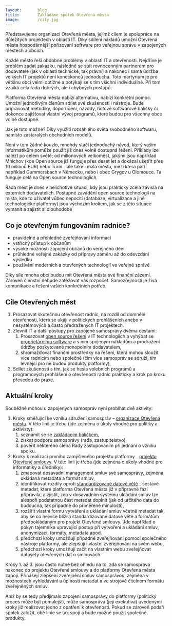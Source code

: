 ```yaml
---
layout:       blog
title:        Zakládáme spolek Otevřená města
image:        /city.jpg
---
```


Představujeme organizaci Otevřená města, jejímž cílem je spolupráce na důležitých projektech v oblasti IT. Díky sdílení nákladů umožní Otevřená města hospodárnější pořizování software pro veřejnou správu v zapojených městech a obcích.

<!--more-->

Každé město řeší obdobné problémy v oblasti IT a otevřenosti. Nejdříve je problém zadat zakázku, následně se stát rovnocenným partnerem pro dodavatele (jak v oblasti technické, tak právní) a nakonec i sama údržba velkých IT projektů není koneckonců jednoduchá. Toto martyrium je pro většinu obcí velmi obtížné a potýkají se s tím všichni individuálně. Při tom vzniká celá řada dobrých, ale i chybných postupů.

Platforma Otevřená města nabízí alternativu, nabízí konkrétní pomoc. Umožní jednotlivým členům sdílet své zkušenosti i nástroje. Bude připravovat metodiky, doporučení, návody, hotové softwarové balíčky či dokonce zajišťovat vlastní vývoj programů, které budou pro všechny obce volně dostupné.

Jak je toto možné? Díky využití rozsáhlého světa svobodného softwaru, namísto zastaralých obchodních modelů.

Není v tom žádné kouzlo, mnohdy stačí jednoduchý návod, který vašim informatikům pomůže použít již dnes volně dostupná řešení. Příklady lze nalézt po celém světě; od milionových velkoměst, jakými jsou například Mnichov (kde Open source již funguje přes deset let a dokázal ušetřit přes 10 milionů EUR) nebo Turín ₋ ale také i malá města, mezi která patří například Gummersbach v Německu, nebo i obec Grygov u Olomouce. Ta funguje celá na Open source technologiích.

Řada měst je dnes v nelichotivé situaci, kdy jsou prakticky zcela závislá na externích dodavatelích. Postupné zavádění open source technologií na místa, kde to uživatel vůbec nepocítí (databáze, virtualizace a jiné technologické platformy) jsou výchozím krokem, jak se z této situace vymanit a zajistit si dlouhodobé

## Co je otevřeným fungováním radnice?

* pravidelné a přehledné zveřejňování informací
* vstřícný přístup k občanům
* vysoké možnosti zapojení občanů do veřejného dění
* průhledné veřejné zakázky od přípravy záměru až do odevzdání výsledku
* používání moderních a otevřených technologií ve veřejné správě

Díky síle mnoha obcí budou mít Otevřená města své finanční zázemí. Zároveň členství nebude zatěžovat váš rozpočet. Samozřejmostí je živá komunikace a řešení vašich konkrétních potřeb.

## Cíle Otevřených měst

1. Prosazovat skutečnou otevřenost radnic, na rozdíl od domnělé otevřenosti, která se ukájí v politických prohlášeních anebo v nesystémových a často předražených IT projektech.
2. Zlevnit IT a další postupy pro zapojené samosprávy dvěma cestami:
   1. Prosazovat [open source řešení](/open-source/) v IT technologiích a vyhýbat se [proprietárnímu software](http://cs.wikipedia.org/wiki/Propriet%C3%A1rn%C3%AD_software) a s ním spojeným nákladům a prodražení údržby poskytované monopolním dodavatelem,
   2. shromažďovat finanční prostředky na řešení, která mohou sloužit více radnicím nebo společně (čím více samospráv se sdruží, tím levnější pro ně budou produkty platformy),
3. Sdílet zkušenosti s tím, jak se hesla volebních programů a programových prohlášení o otevřenosti radnic prakticky a krok po kroku převedou do praxe.

## Aktuální kroky

Souběžně mohou u zapojených samospráv nyní probíhat dvě aktivity:

1. Kroky směřující ke vzniku sdružení samospráv – [organizace Otevřená města](/clenstvi/). V této linii je třeba (jde zejména o úkoly vhodné pro politiky a aktivisty):
    1. seznámit se se [zakládacím balíčkem](/balicek/),
    2. získat podporu samosprávy (rada, zastupitelstvo),
    3. pověřit některého člena Rady zastupováním při jednání o vzniku spolku.
2. Kroky k realizaci prvního zamýšleného projektu platformy ₋ [projektu Otevřené smlouvy](/projekty/smlouvy/). V této linii je třeba (jde zejména o úkoly vhodné pro informatiky a úředníky):
    1. zmapovat dosavadní management smluv své samosprávy, zejména ukládaná metadata a formát smluv,
    2. identifikovat rozdíly oproti [standardizované datové větě](http://www.bezkorupce.cz/wp-content/uploads/2014/08/Datový-standard-pro-registr-smluv1.pdf) ₋ sestavě metadat, které platforma Otevřená města již v přípravné fázi připravila, a zjistit, zda v dosavadním systému ukládání smluv lze alespoň podstatnou část metadat doplnit (jak od určitého data do budoucna, tak případně do přiměřené minulosti),
    3. rozšířit vlastní formu vytváření a ukládání smluv včetně metadat tak, aby se co nejvíce blížila standardizované datové větě a formátům předpokládaným pro projekt Otevřené smlouvy. Jde například o pokyn tajemníka upravující postup při vytvoření a ukládání smluv, anonymizaci, formáty, metadata apod.
    4. předchozí kroky umožňují případné zveřejňování pomocí společného nástroje platformy, ale zlepšují i vlastní zveřejňování na svém webu,
    5. předchozí kroky umožňují začít na vlastním webu zveřejňovat datasety otevřených dat o smlouvách.

Kroky 1. až 3. jsou často nutné bez ohledu na to, zda se samospráva nakonec do projektu Otevřené smlouvy a do platformy Otevřená města zapojí. Přinášejí zlepšení zveřejnění smluv samosprávou, zejména v možnostech vyhledávání a úplnosti metadat a ve strojově čitelném formátu zveřejněných smluv.

Aniž by se tedy předjímalo zapojení samosprávy do platformy (politický proces může být pomalejší), může samospráva (její exekutiva) uvedenými kroky již realizovat jedno z opatření k otevřenosti. Pokud se zároveň podaří spolek založit, obě linie se tak spojí a bude možné použít společné produkty.
